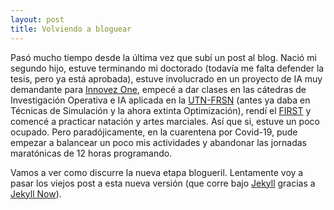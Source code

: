 ```yaml
---
layout: post
title: Volviendo a bloguear
---
```


Pasó mucho tiempo desde la última vez que subí un post al blog. Nació mi segundo hijo, estuve terminando mi doctorado (todavía me falta defender la tesis, pero ya está aprobada), estuve involucrado en un proyecto de IA muy demandante para [Innovez One](https://www.innovez-one.com/), empecé a dar clases en las cátedras de Investigación Operativa e IA aplicada en la [UTN-FRSN](https://www.frsn.utn.edu.ar) (antes ya daba en Técnicas de Simulación y la ahora extinta Optimización), rendí el [FIRST](https://www.cambridgeenglish.org/exams-and-tests/first/) y comencé a practicar natación y artes marciales. Así que si, estuve un poco ocupado. Pero paradójicamente, en la cuarentena por Covid-19, pude empezar a balancear un poco mis actividades y abandonar las jornadas maratónicas de 12 horas programando.

Vamos a ver como discurre la nueva etapa blogueril. Lentamente voy a pasar los viejos post a esta nueva versión (que corre bajo [Jekyll](https://jekyllrb.com/) gracias a [Jekyll Now](https://github.com/barryclark/jekyll-now)).


